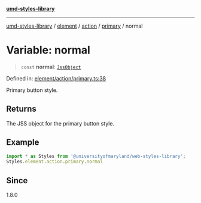 [**umd-styles-library**](../../../../../../README.md)

***

[umd-styles-library](../../../../../../modules.md) / [element](../../../../../README.md) / [action](../../../README.md) / [primary](../README.md) / normal

# Variable: normal

> `const` **normal**: [`JssObject`](../../../../../../utilities/namespaces/transform/type-aliases/JssObject.md)

Defined in: [element/action/primary.ts:38](https://github.com/UMD-Digital/design-system/blob/2d95010ba8e3e1595ebab66599330577b600c5fb/packages/styles/source/element/action/primary.ts#L38)

Primary button style.

## Returns

The JSS object for the primary button style.

## Example

```typescript
import * as Styles from '@universityofmaryland/web-styles-library';
Styles.element.action.primary.normal
```

## Since

1.8.0
